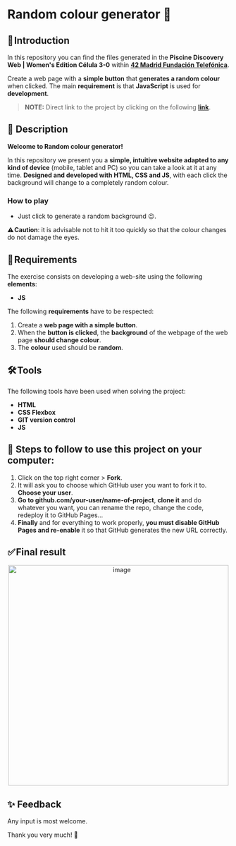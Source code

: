 # Random colour generator 🎨 


## 🚀 Introduction

In this repository you can find the files generated in the **Piscine Discovery Web | Women's Edition Célula 3-0** within **[42 Madrid Fundación Telefónica](https://www.42madrid.com/)**.

Create a web page with a **simple button** that **generates a random colour** when clicked. The main **requirement** is that **JavaScript** is used for **development**.

> **NOTE:** Direct link to the project by clicking on the following **[link](https://marocena26.github.io/random-colour-generator/)**.

## 👾 Description 

**Welcome to Random colour generator!**

In this repository we present you a **simple, intuitive website adapted to any kind of device** (mobile, tablet and PC) so you can take a look at it at any time. **Designed and developed with HTML, CSS and JS**, with each click the background will change to a completely random colour.

### How to play

- Just click to generate a random background 😉.

⚠️ **Caution**: it is advisable not to hit it too quickly so that the colour changes do not damage the eyes.

## 📝 Requirements

The exercise consists on developing a web-site using the following **elements**:

- **JS**

The following **requirements** have to be respected:

1. Create a **web page with a simple button**. 
2. When the **button is clicked**, the **background** of the webpage of the web page **should change colour**. 
3. The **colour** used should be **random**.

## 🛠️ Tools

The following tools have been used when solving the project:

- **HTML**
- **CSS Flexbox**
- **GIT version control**
- **JS**

## 💾 Steps to follow to use this project on your computer:

1. Click on the top right corner > **Fork**.
2. It will ask you to choose which GitHub user you want to fork it to. **Choose your user**.
3. **Go to github.com/your-user/name-of-project**, **clone it** and do whatever you want, you can rename the repo, change the code, redeploy it to GitHub Pages...
4. **Finally** and for everything to work properly, **you must disable GitHub Pages and re-enable** it so that GitHub generates the new URL correctly.


## ✅ Final result
<div id="header" align="center">
<img width="500" alt="image" src="https://user-images.githubusercontent.com/113302094/214515628-b8a812b7-0dc7-4f08-b2da-963d8cdb2bb4.png">
</div>

## ✨ Feedback 

Any input is most welcome.

Thank you very much! 🤗
